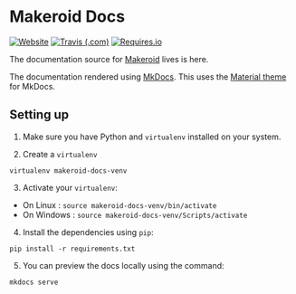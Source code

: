 # Makeroid Docs


[![Website](https://img.shields.io/website-up-down-green-red/http/shields.io.svg?label=docs.makeroid.io&style=for-the-badge)](https://docs.makeroid.io) [![Travis (.com)](https://img.shields.io/travis/com/Makeroid/Documentation.svg?style=for-the-badge)](https://travis-ci.com/Makeroid/Documentation) [![Requires.io](https://img.shields.io/requires/github/Makeroid/Documentation.svg?style=for-the-badge)](https://github.com/Makeroid/Documentation/blob/master/requirements.txt)


The documentation source for [Makeroid](https://www.makeroid.io) lives is here.

The documentation rendered using [MkDocs](https://www.mkdocs.org).
This uses the [Material theme](https://squidfunk.github.io/mkdocs-material) for MkDocs.

## Setting up
1. Make sure you have Python and `virtualenv` installed on your system.

2. Create a `virtualenv`
```
virtualenv makeroid-docs-venv
```

3. Activate your `virtualenv`:
  - On Linux : `source makeroid-docs-venv/bin/activate`
  - On Windows : `source makeroid-docs-venv/Scripts/activate`

4. Install the dependencies using `pip`:
```
pip install -r requirements.txt
``` 

5. You can preview the docs locally using the command:
```
mkdocs serve
```
